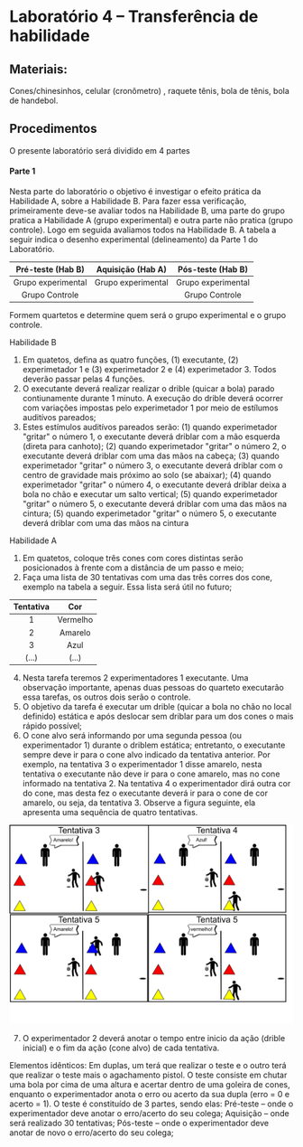 # Laboratório 4 – Transferência de habilidade 

## Materiais: 

Cones/chinesinhos, celular (cronômetro) , raquete tênis, bola de tênis, bola de handebol.

## Procedimentos

O presente laboratório será dividido em 4 partes

#### Parte 1 
Nesta parte do laboratório o objetivo é investigar o efeito prática da Habilidade A, sobre a Habilidade B. Para fazer essa verificação, primeiramente deve-se avaliar todos na Habilidade B, uma parte do grupo pratica a Habilidade A (grupo experimental) e outra parte não pratica (grupo controle). Logo em seguida avaliamos todos na Habilidade B. A tabela a seguir indica o desenho experimental (delineamento) da Parte 1 do Laboratório.

 |Pré-teste (Hab B) | Aquisição (Hab A) | Pós-teste (Hab B) | 
|:-----------:|:-----------:|:-----------:|
|Grupo experimental|Grupo experimental|Grupo experimental|
|Grupo Controle| |Grupo Controle|


Formem quartetos e determine quem será o grupo experimental e o grupo controle. 

Habilidade B

1. Em quatetos, defina as quatro funções, (1) executante, (2) experimetador 1 e (3) experimetador 2  e (4) experimetador 3. Todos deverão passar pelas 4 funções.
2. O executante deverá realizar realizar o drible (quicar a bola) parado contiunamente durante 1 minuto. A execução do drible deverá ocorrer com variações impostas pelo experimetador 1 por meio de estílumos auditívos pareados;
3. Estes estímulos auditívos pareados serão: (1) quando experimetador "gritar" o número 1, o executante deverá driblar com a mão esquerda (direta para canhoto); (2) quando experimetador "gritar" o número 2, o executante deverá driblar com uma das mãos na cabeça; (3) quando experimetador "gritar" o número 3, o executante deverá driblar com o centro de gravidade mais próximo ao solo (se abaixar); (4) quando experimetador "gritar" o número 4, o executante deverá driblar deixa a bola no chão e executar um salto vertical; (5) quando experimetador "gritar" o número 5, o executante deverá driblar com uma das mãos na cintura; (5) quando experimetador "gritar" o número 5, o executante deverá driblar com uma das mãos na cintura 

Habilidade A
1. Em quatetos, coloque três cones com cores distintas serão posicionados à frente com a distância de um passo e meio;
2. Faça uma lista de 30 tentativas com uma das três corres dos cone, exemplo na tabela a seguir. Essa lista será útil no futuro;

| Tentativa | Cor | 
|:-----------:|:-----------:|
| 1  | Vermelho|
| 2 | Amarelo  |
| 3  | Azul|
| (...) | (...)|

4. Nesta tarefa teremos 2 experimentadores 1 executante. Uma observação importante, apenas duas pessoas do quarteto executarão essa tarefas, os outros dois serão o controle.
5. O objetivo da tarefa é executar um drible (quicar a bola no chão no local definido) estática e após deslocar sem driblar para um dos cones o mais rápido possível; 
6. O cone alvo será informando por uma segunda pessoa (ou experimentador 1) durante o driblem estática; entretanto, o executante sempre deve ir para o cone alvo indicado da tentativa anterior. Por exemplo, na tentativa 3 o experimentador 1 disse amarelo, nesta tentativa o executante não deve ir para o cone amarelo, mas no cone informado na tentativa 2. Na tentativa 4 o experimentador dirá outra cor do cone, mas desta fez o executante deverá ir para o cone de cor amarelo, ou seja, da tentativa 3. Observe a figura seguinte, ela apresenta uma sequência de quatro tentativas.

![Texto alternativo](https://github.com/apolinario-souza/teaching/blob/main/AprendizagemMotora(EFI04168)/Lab/Lab4A.png)

7. O experimentador 2 deverá anotar o tempo entre inicio da ação (drible inicial) e o fim da ação (cone alvo) de cada tentativa.



Elementos idênticos:
Em duplas, um terá que realizar o teste e o outro terá que realizar o teste mais o agachamento pistol. 
O teste consiste em chutar uma bola por cima de uma altura e acertar dentro de uma goleira de cones, enquanto o experimentador anota o erro ou acerto da sua dupla (erro = 0 e acerto = 1). 
O teste é constituído de 3 partes, sendo elas: 
Pré-teste – onde o experimentador deve anotar o erro/acerto do seu colega;
Aquisição – onde será realizado 30 tentativas;
Pós-teste – onde o experimentador deve anotar de novo o erro/acerto do seu colega;
